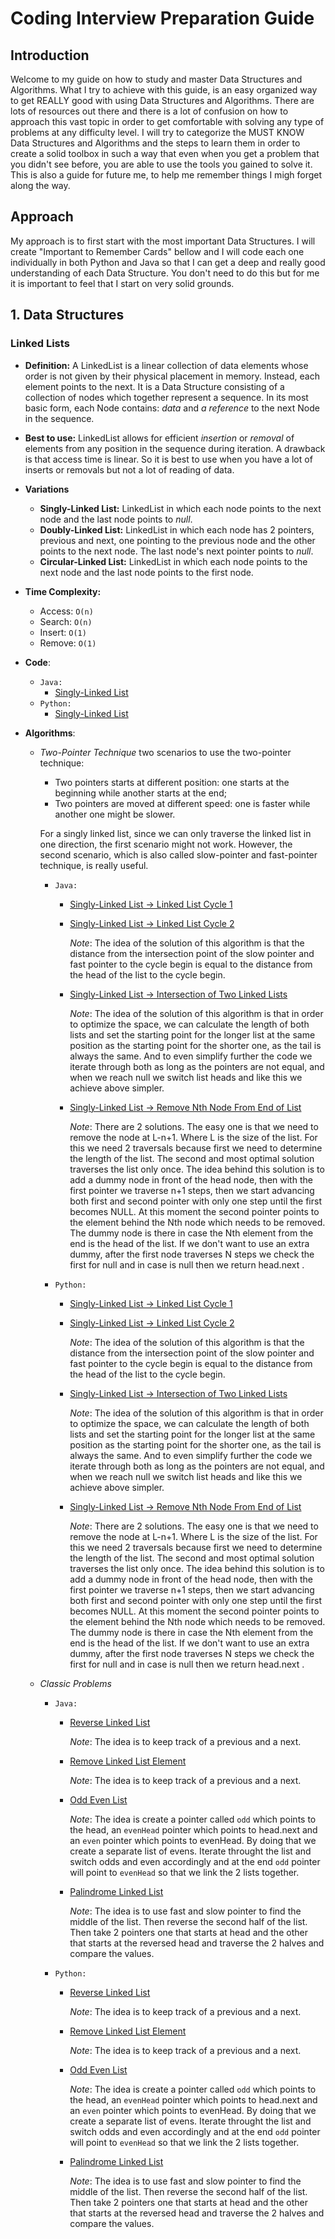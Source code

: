 # Coding Interview Preparation Guide

## Introduction

Welcome to my guide on how to study and master Data Structures and Algorithms. What I try to achieve with this guide, is an easy organized way to get REALLY good with using Data Structures and Algorithms. There are lots of resources out there and there is a lot of confusion on how to approach this vast topic in order to get comfortable with solving any type of problems at any difficulty level. I will try to categorize the MUST KNOW Data Structures and Algorithms and the steps to learn them in order to create a solid toolbox in such a way that even when you get a problem that you didn't see before, you are able to use the tools you gained to solve it.
This is also a guide for future me, to help me remember things I migh forget along the way.

## Approach

My approach is to first start with the most important Data Structures. I will create "Important to Remember Cards" bellow and I will code each one individually in both Python and Java so that I can get a deep and really good understanding of each Data Structure. You don't need to do this but for me it is important to feel that I start on very solid grounds.

## 1. Data Structures

### Linked Lists

- **Definition:** A LinkedList is a linear collection of data elements whose order is not given by their physical placement in memory. Instead, each element points to the next. It is a Data Structure consisting of a collection of nodes which together represent a sequence. In its most basic form, each Node contains: _data_ and _a reference_ to the next Node in the sequence.

- **Best to use:** LinkedList allows for efficient _insertion_ or _removal_ of elements from any position in the sequence during iteration. A drawback is that access time is linear. So it is best to use when you have a lot of inserts or removals but not a lot of reading of data.

- **Variations**

  - **Singly-Linked List:** LinkedList in which each node points to the next node and the last node points to _null_.
  - **Doubly-Linked List:** LinkedList in which each node has 2 pointers, previous and next, one pointing to the previous node and the other points to the next node. The last node's next pointer points to _null_.
  - **Circular-Linked List:** LinkedList in which each node points to the next node and the last node points to the first node.

- **Time Complexity:**

  - Access: `O(n)`
  - Search: `O(n)`
  - Insert: `O(1)`
  - Remove: `O(1)`

- **Code**:

  - `Java:`
    - [Singly-Linked List](https://github.com/andreivisan/interviews/blob/master/datastructures/linkedlist/java/impl/LinkedList.java)
  - `Python:`
    - [Singly-Linked List](https://github.com/andreivisan/interviews/blob/master/datastructures/linkedlist/python/linkedlist.py)

- **Algorithms**:

  - _Two-Pointer Technique_ two scenarios to use the two-pointer technique:

    - Two pointers starts at different position: one starts at the beginning while another starts at the end;
    - Two pointers are moved at different speed: one is faster while another one might be slower.

    For a singly linked list, since we can only traverse the linked list in one direction, the first scenario might not work. However, the second scenario, which is also called slow-pointer and fast-pointer technique, is really useful.

    - `Java:`

      - [Singly-Linked List -> Linked List Cycle 1](https://github.com/andreivisan/interviews/blob/master/datastructures/linkedlist/java/algorithms/twopointer/LinkedListCycle.java)
      - [Singly-Linked List -> Linked List Cycle 2](https://github.com/andreivisan/interviews/blob/master/datastructures/linkedlist/java/algorithms/twopointer/LinkedListCycleII.java)

        _Note_: The idea of the solution of this algorithm is that the distance from the intersection point of the slow pointer and fast pointer to the cycle begin is equal to the distance from the head of the list to the cycle begin.

      - [Singly-Linked List -> Intersection of Two Linked Lists](https://github.com/andreivisan/interviews/blob/master/datastructures/linkedlist/java/algorithms/twopointer/LinkedListIntersection.java)

        _Note_: The idea of the solution of this algorithm is that in order to optimize the space, we can calculate the length of both lists and set the starting point for the longer list at the same position as the starting point for the shorter one, as the tail is always the same. And to even simplify further the code we iterate through both as long as the pointers are not equal, and when we reach null we switch list heads and like this we achieve above simpler.

      - [Singly-Linked List -> Remove Nth Node From End of List](https://github.com/andreivisan/interviews/blob/master/datastructures/linkedlist/java/algorithms/twopointer/RemoveNthNodeFromEnd.java)

        _Note_: There are 2 solutions. The easy one is that we need to remove the node at L-n+1. Where L is the size of the list. For this we need 2 traversals because first we need to determine the length of the list. The second and most optimal solution traverses the list only once. The idea behind this solution is to add a dummy node in front of the head node, then with the first pointer we traverse n+1 steps, then we start advancing both first and second pointer with only one step until the first becomes NULL. At this moment the second pointer points to the element behind the Nth node which needs to be removed. The dummy node is there in case the Nth element from the end is the head of the list. If we don't want to use an extra dummy, after the first node traverses N steps we check the first for null and in case is null then we return head.next .

    - `Python:`

      - [Singly-Linked List -> Linked List Cycle 1](https://github.com/andreivisan/interviews/blob/master/datastructures/linkedlist/python/algorithms/twopointer/linked-list-cycle.py)
      - [Singly-Linked List -> Linked List Cycle 2](https://github.com/andreivisan/interviews/blob/master/datastructures/linkedlist/python/algorithms/twopointer/linked-list-cycle-ii.py)

        _Note_: The idea of the solution of this algorithm is that the distance from the intersection point of the slow pointer and fast pointer to the cycle begin is equal to the distance from the head of the list to the cycle begin.

      - [Singly-Linked List -> Intersection of Two Linked Lists](https://github.com/andreivisan/interviews/blob/master/datastructures/linkedlist/python/algorithms/twopointer/linked-list-intersection.py)

        _Note_: The idea of the solution of this algorithm is that in order to optimize the space, we can calculate the length of both lists and set the starting point for the longer list at the same position as the starting point for the shorter one, as the tail is always the same. And to even simplify further the code we iterate through both as long as the pointers are not equal, and when we reach null we switch list heads and like this we achieve above simpler.

      - [Singly-Linked List -> Remove Nth Node From End of List](https://github.com/andreivisan/interviews/blob/master/datastructures/linkedlist/python/algorithms/twopointer/linked-list-remove-nth-from-end.py)

        _Note_: There are 2 solutions. The easy one is that we need to remove the node at L-n+1. Where L is the size of the list. For this we need 2 traversals because first we need to determine the length of the list. The second and most optimal solution traverses the list only once. The idea behind this solution is to add a dummy node in front of the head node, then with the first pointer we traverse n+1 steps, then we start advancing both first and second pointer with only one step until the first becomes NULL. At this moment the second pointer points to the element behind the Nth node which needs to be removed. The dummy node is there in case the Nth element from the end is the head of the list. If we don't want to use an extra dummy, after the first node traverses N steps we check the first for null and in case is null then we return head.next .

  - _Classic Problems_

    - `Java:`

      - [Reverse Linked List](https://github.com/andreivisan/interviews/blob/master/datastructures/linkedlist/java/algorithms/classic/ReverseLinkedList.java)

        _Note_: The idea is to keep track of a previous and a next.

      - [Remove Linked List Element](https://github.com/andreivisan/interviews/blob/master/datastructures/linkedlist/java/algorithms/classic/RemoveLinkedListElements.java)

        _Note_: The idea is to keep track of a previous and a next.

      - [Odd Even List](https://github.com/andreivisan/interviews/blob/master/datastructures/linkedlist/java/algorithms/classic/OddEvenList.java)

        _Note_: The idea is create a pointer called `odd` which points to the head, an `evenHead` pointer which points to head.next and an `even` pointer which points to evenHead. By doing that we create a separate list of evens. Iterate throught the list and switch odds and even accordingly and at the end `odd` pointer will point to `evenHead` so that we link the 2 lists together.

      - [Palindrome Linked List](https://github.com/andreivisan/interviews/blob/master/datastructures/linkedlist/java/algorithms/classic/PalindromeLinkedList.java)

        _Note_: The idea is to use fast and slow pointer to find the middle of the list. Then reverse the second half of the list. Then take 2 pointers one that starts at head and the other that starts at the reversed head and traverse the 2 halves and compare the values.

    - `Python:`

      - [Reverse Linked List](https://github.com/andreivisan/interviews/blob/master/datastructures/linkedlist/python/algorithms/classic/reverse-linked-list.py)

        _Note_: The idea is to keep track of a previous and a next.

      - [Remove Linked List Element](https://github.com/andreivisan/interviews/blob/master/datastructures/linkedlist/python/algorithms/classic/remove-linked-list-element.py)

        _Note_: The idea is to keep track of a previous and a next.

      - [Odd Even List](https://github.com/andreivisan/interviews/blob/master/datastructures/linkedlist/python/algorithms/classic/odd-even-list.py)

        _Note_: The idea is create a pointer called `odd` which points to the head, an `evenHead` pointer which points to head.next and an `even` pointer which points to evenHead. By doing that we create a separate list of evens. Iterate throught the list and switch odds and even accordingly and at the end `odd` pointer will point to `evenHead` so that we link the 2 lists together.

      - [Palindrome Linked List](https://github.com/andreivisan/interviews/blob/master/datastructures/linkedlist/python/algorithms/classic/palindrome_linked_list.py)

        _Note_: The idea is to use fast and slow pointer to find the middle of the list. Then reverse the second half of the list. Then take 2 pointers one that starts at head and the other that starts at the reversed head and traverse the 2 halves and compare the values.
